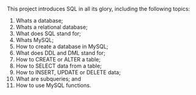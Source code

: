 This project introduces SQL in all its glory, including the following topics:
1) Whats a database;
2) Whats a relational database;
3) What does SQL stand for;
4) Whats MySQL;
5) How to create a database in MySQL;
6) What does DDL and DML stand for;
7) How to CREATE or ALTER a table;
8) How to SELECT data from a table;
9) How to INSERT, UPDATE or DELETE data;
10) What are subqueries; and
11) How to use MySQL functions.
